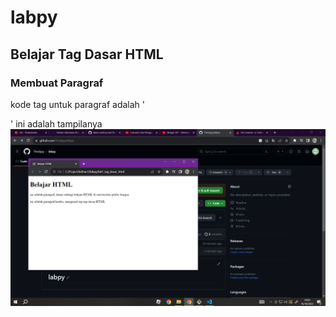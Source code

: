 # labpy
## Belajar Tag Dasar HTML

### Membuat Paragraf
kode tag untuk paragraf adalah '<p>'
ini adalah tampilanya
![Gambar 1](screenshot/ss1.png)
